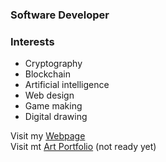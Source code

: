 ### Software Developer

### Interests

- Cryptography
- Blockchain
- Artificial intelligence
- Web design
- Game making
- Digital drawing

Visit my [Webpage](https://esmegl.github.io/software-portfolio) \
Visit mt [Art Portfolio](https://esmegl.github.io/art-portfolio) (not ready yet)
